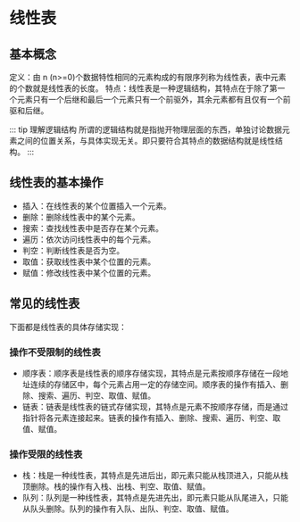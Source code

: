 # 线性表

## 基本概念

定义：由 n (n>=0)个数据特性相同的元素构成的有限序列称为线性表，表中元素的个数就是线性表的长度。
特点：线性表是一种逻辑结构，其特点在于除了第一个元素只有一个后继和最后一个元素只有一个前驱外，其余元素都有且仅有一个前驱和后继。

::: tip 理解逻辑结构
所谓的逻辑结构就是指抛开物理层面的东西，单独讨论数据元素之间的位置关系，与具体实现无关。即只要符合其特点的数据结构就是线性结构。
:::

## 线性表的基本操作

- 插入：在线性表的某个位置插入一个元素。
- 删除：删除线性表中的某个元素。
- 搜索：查找线性表中是否存在某个元素。
- 遍历：依次访问线性表中的每个元素。
- 判空：判断线性表是否为空。
- 取值：获取线性表中某个位置的元素。
- 赋值：修改线性表中某个位置的元素。

## 常见的线性表

下面都是线性表的具体存储实现：

### 操作不受限制的线性表

- 顺序表：顺序表是线性表的顺序存储实现，其特点是元素按顺序存储在一段地址连续的存储区中，每个元素占用一定的存储空间。顺序表的操作有插入、删除、搜索、遍历、判空、取值、赋值。
- 链表：链表是线性表的链式存储实现，其特点是元素不按顺序存储，而是通过指针将各元素连接起来。链表的操作有插入、删除、搜索、遍历、判空、取值、赋值。

### 操作受限的线性表

- 栈：栈是一种线性表，其特点是先进后出，即元素只能从栈顶进入，只能从栈顶删除。栈的操作有入栈、出栈、判空、取值、赋值。
- 队列：队列是一种线性表，其特点是先进先出，即元素只能从队尾进入，只能从队头删除。队列的操作有入队、出队、判空、取值、赋值。
